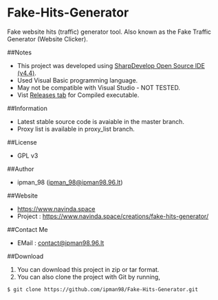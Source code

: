 # Fake-Hits-Generator
Fake website hits (traffic) generator tool. Also known as the Fake Traffic Generator (Website Clicker).

##Notes
- This project was developed using [SharpDevelop Open Source IDE (v4.4)](http://www.icsharpcode.net/OpenSource/SD/Download/).
- Used Visual Basic programming language.
- May not be compatible with Visual Studio - NOT TESTED.
- Vist [Releases tab](https://github.com/ipman98/Fake-Hits-Generator/releases) for Compiled executable.

##Information
- Latest stable source code is avaiable in the master branch. 
- Proxy list is available in proxy_list branch.

##License
- GPL v3

##Author
- ipman_98 (ipman_98@ipman98.96.lt)

##Website
- https://www.navinda.space
- Project : https://www.navinda.space/creations/fake-hits-generator/

##Contact Me
- EMail : contact@ipman98.96.lt

##Download
1. You can download this project in zip or tar format.
2. You can also clone the project with Git by running,

```git
$ git clone https://github.com/ipman98/Fake-Hits-Generator.git
```
